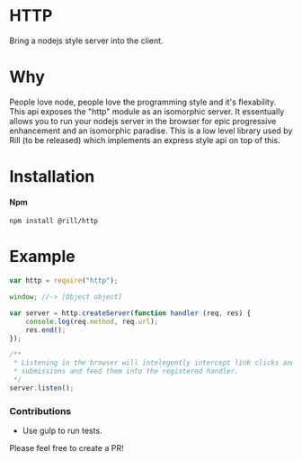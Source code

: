 # HTTP

Bring a nodejs style server into the client.

# Why
People love node, people love the programming style and it's flexability. This api exposes the "http" module as an isomorphic server. It essentually allows you to run your nodejs server in the browser for epic progressive enhancement and an isomorphic paradise. This is a low level library used by Rill (to be released) which implements an express style api on top of this.

# Installation

#### Npm
```console
npm install @rill/http
```

# Example

```javascript
var http = require("http");

window; //-> [Object object]

var server = http.createServer(function handler (req, res) {
	console.log(req.method, req.url);
	res.end();
});

/**
 * Listening in the browser will intelegently intercept link clicks and form
 * submissions and feed them into the registered handler.
 */
server.listen();
```

### Contributions

* Use gulp to run tests.

Please feel free to create a PR!
